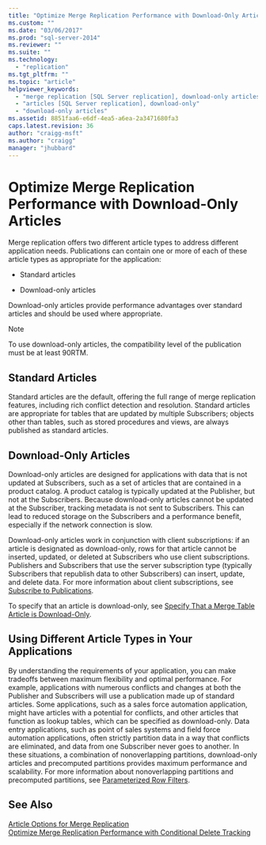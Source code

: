 ```yaml
---
title: "Optimize Merge Replication Performance with Download-Only Articles | Microsoft Docs"
ms.custom: ""
ms.date: "03/06/2017"
ms.prod: "sql-server-2014"
ms.reviewer: ""
ms.suite: ""
ms.technology: 
  - "replication"
ms.tgt_pltfrm: ""
ms.topic: "article"
helpviewer_keywords: 
  - "merge replication [SQL Server replication], download-only articles"
  - "articles [SQL Server replication], download-only"
  - "download-only articles"
ms.assetid: 8851faa6-e6df-4ea5-a6ea-2a3471680fa3
caps.latest.revision: 36
author: "craigg-msft"
ms.author: "craigg"
manager: "jhubbard"
---
```

# Optimize Merge Replication Performance with Download-Only Articles
  Merge replication offers two different article types to address different application needs. Publications can contain one or more of each of these article types as appropriate for the application:  
  
-   Standard articles  
  
-   Download-only articles  
  
 Download-only articles provide performance advantages over standard articles and should be used where appropriate.  
  
> [!NOTE]  
>  To use download-only articles, the compatibility level of the publication must be at least 90RTM.  
  
## Standard Articles  
 Standard articles are the default, offering the full range of merge replication features, including rich conflict detection and resolution. Standard articles are appropriate for tables that are updated by multiple Subscribers; objects other than tables, such as stored procedures and views, are always published as standard articles.  
  
## Download-Only Articles  
 Download-only articles are designed for applications with data that is not updated at Subscribers, such as a set of articles that are contained in a product catalog. A product catalog is typically updated at the Publisher, but not at the Subscribers. Because download-only articles cannot be updated at the Subscriber, tracking metadata is not sent to Subscribers. This can lead to reduced storage on the Subscribers and a performance benefit, especially if the network connection is slow.  
  
 Download-only articles work in conjunction with client subscriptions: if an article is designated as download-only, rows for that article cannot be inserted, updated, or deleted at Subscribers who use client subscriptions. Publishers and Subscribers that use the server subscription type (typically Subscribers that republish data to other Subscribers) can insert, update, and delete data. For more information about client subscriptions, see [Subscribe to Publications](../../../2014/relational-databases/replication/subscribe-to-publications.md).  
  
 To specify that an article is download-only, see [Specify That a Merge Table Article is Download-Only](../../../2014/relational-databases/replication/specify-that-a-merge-table-article-is-download-only.md).  
  
## Using Different Article Types in Your Applications  
 By understanding the requirements of your application, you can make tradeoffs between maximum flexibility and optimal performance. For example, applications with numerous conflicts and changes at both the Publisher and Subscribers will use a publication made up of standard articles. Some applications, such as a sales force automation application, might have articles with a potential for conflicts, and other articles that function as lookup tables, which can be specified as download-only. Data entry applications, such as point of sales systems and field force automation applications, often strictly partition data in a way that conflicts are eliminated, and data from one Subscriber never goes to another. In these situations, a combination of nonoverlapping partitions, download-only articles and precomputed partitions provides maximum performance and scalability. For more information about nonoverlapping partitions and precomputed partitions, see [Parameterized Row Filters](../../../2014/relational-databases/replication/parameterized-row-filters.md).  
  
## See Also  
 [Article Options for Merge Replication](../../../2014/relational-databases/replication/article-options-for-merge-replication.md)   
 [Optimize Merge Replication Performance with Conditional Delete Tracking](../../../2014/relational-databases/replication/optimize-merge-replication-performance-with-conditional-delete-tracking.md)  
  
  